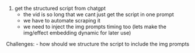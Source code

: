 1. get the structured script from chatgpt
    - the vid is so long that we cant just get the script in one prompt
    - we have to automate scraping it 
    - we need to inject the img prompts timing too (lets make the img/effect embedding dynamic for later use)
    


Challenges:
    - how should we structure the script to include the img prompts